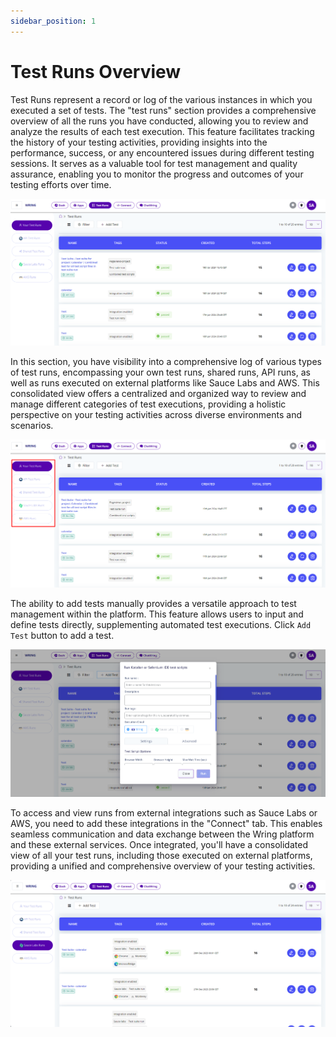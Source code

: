 ```yaml
---
sidebar_position: 1
---
```


# Test Runs Overview

 Test Runs represent a record or log of the various instances in which you executed a set of tests. The "test runs" section provides a comprehensive overview of all the runs you have conducted, allowing you to review and analyze the results of each test execution. This feature facilitates tracking the history of your testing activities, providing insights into the performance, success, or any encountered issues during different testing sessions. It serves as a valuable tool for test management and quality assurance, enabling you to monitor the progress and outcomes of your testing efforts over time.

  ![Test Runs](/img/test-runs.png)

In this section, you have visibility into a comprehensive log of various types of test runs, encompassing your own test runs, shared runs, API runs, as well as runs executed on external platforms like Sauce Labs and AWS. This consolidated view offers a centralized and organized way to review and manage different categories of test executions, providing a holistic perspective on your testing activities across diverse environments and scenarios.

  ![Test Runs](/img/test-runs1.png)

The ability to add tests manually provides a versatile approach to test management within the platform. This feature allows users to input and define tests directly, supplementing automated test executions. Click `Add Test` button to add a test. 

  ![Test Runs](/img/test-runs2.png)

To access and view runs from external integrations such as Sauce Labs or AWS, you need to add these integrations in the "Connect" tab. This enables seamless communication and data exchange between the Wring platform and these external services. Once integrated, you'll have a consolidated view of all your test runs, including those executed on external platforms, providing a unified and comprehensive overview of your testing activities.

  ![Test Runs](/img/test-runs3.png)
